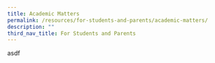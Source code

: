 ```yaml
---
title: Academic Matters
permalink: /resources/for-students-and-parents/academic-matters/
description: ""
third_nav_title: For Students and Parents
---
```

asdf